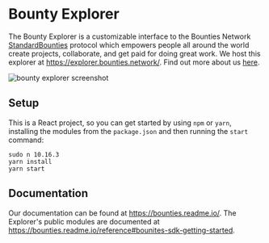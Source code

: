 # Bounty Explorer

The Bounty Explorer is a customizable interface to the Bounties Network [StandardBounties](https://github.com/Bounties-Network/StandardBounties) protocol which empowers people all around the world create projects, collaborate, and get paid for doing great work. We host this explorer at https://explorer.bounties.network/. Find out more about us [here](https://bounties.network).

![bounty explorer screenshot](https://cdn-images-1.medium.com/max/1600/1*1SoD0_L8pGjo5p6-yPExCQ.jpeg)

## Setup

This is a React project, so you can get started by using `npm` or `yarn`, installing the modules from the `package.json` and then running the `start` command:

```
sudo n 10.16.3
yarn install
yarn start
```

## Documentation

Our documentation can be found at https://bounties.readme.io/. The Explorer's public modules are documented at https://bounties.readme.io/reference#bounites-sdk-getting-started.
